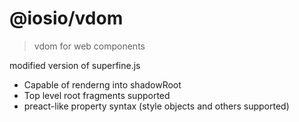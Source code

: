 # @iosio/vdom

> vdom for web components

modified version of superfine.js

- Capable of renderng into shadowRoot
- Top level root fragments supported
- preact-like property syntax (style objects and others supported)





